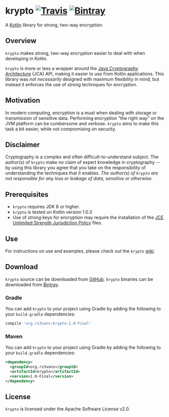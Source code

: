 # krypto [![Travis](https://img.shields.io/travis/rs3vans/krypto.svg)](https://travis-ci.org/rs3vans/krypto) [![Bintray](https://img.shields.io/bintray/v/rs3vans/maven/krypto.svg)](https://bintray.com/rs3vans/maven/krypto) #
A [Kotlin](https://kotlinlang.org/) library for strong, two-way encryption.

## Overview
`krypto` makes strong, two-way encryption easier to deal with when developing in Kotlin.

`krypto` is more or less a wrapper around the
[Java Cryptography Architecture](http://docs.oracle.com/javase/8/docs/technotes/guides/security/crypto/CryptoSpec.html)
(JCA) API, making it easier to use from Kotlin applications.
This library was _not necessarily_ designed with maximum flexibility in mind,
but instead it enforces the use of _strong_ techniques for encryption.

## Motivation ##
In modern computing, encryption is a must when dealing with storage or transmission of sensitive data.
Performing encryption "the right way" on the JVM platform can be cumbersome and verbose.
`krypto` aims to make this task a bit easier, while not compromising on security.

## Disclaimer ##
Cryptography is a complex and often difficult-to-understand subject.
The author(s) of `krypto` make no claim of expert knowledge in cryptography --
by using this library you agree that you take on the responsibility of understanding the techniques that
it enables.
_The author(s) of `krypto` are not responsible for any loss or leakage of data, sensitive or otherwise._

## Prerequisites ##
* `krypto` requires JDK 8 or higher.
* `krypto` is tested on Kotlin version 1.0.3
* Use of _strong_ keys for encryption may require the installation of the [JCE Unlimited Strength Jurisdiction Policy](http://www.oracle.com/technetwork/java/javase/downloads/jce8-download-2133166.html) files.

## Use ##
For instructions on use and examples, please check out the `krypto` [wiki](https://github.com/rs3vans/krypto/wiki).

## Download ##
`krypto` source can be downloaded from [GitHub](https://github.com/rs3vans/krypto).
`krypto` binaries can be downloaded from [Bintray](https://bintray.com/rs3vans/maven/krypto).

### Gradle ###
You can add `krypto` to your project using Gradle by adding the following to your `build.gradle` dependencies:

```groovy
compile 'org.rs3vans:krypto:1.0-Final'
```
    
### Maven ###
You can add `krypto` to your project using Gradle by adding the following to your `build.gradle` dependencies:

```xml
<dependency>
  <groupId>org.rs3vans</groupId>
  <artifactId>krypto</artifactId>
  <version>1.0-Final</version>
</dependency>
```

## License
`krypto` is licensed under the Apache Software License v2.0.
